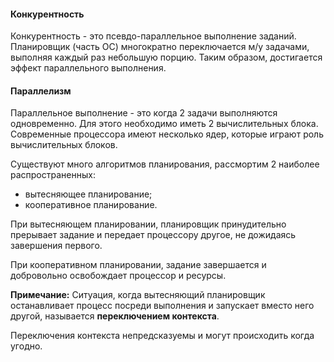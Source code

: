 #### Конкурентность

Конкурентность - это псевдо-параллельное выполнение заданий.
Планировщик (часть ОС) многократно переключается м/у задачами, 
выполняя каждый раз небольшую порцию. Таким образом, достигается 
эффект параллельного выполнения.

#### Параллелизм

Параллельное выполнение - это когда 2 задачи выполняются одновременно.
Для этого необходимо иметь 2 вычислительных блока. Современные 
процессора имеют несколько ядер, которые играют роль вычислительных
блоков.

Существуют много алгоритмов планирования, рассмортим 2 наиболее распространенных:
- вытесняющее планирование;
- кооперативное планирование.

При вытесняющем планировании, планировщик принудительно прерывает задание и 
передает процессору другое, не дожидаясь завершения первого.

При кооперативном планировании, задание завершается и добровольно 
освобождает процессор и ресурсы.

**Примечание:**
Ситуация, когда вытесняющий планировщик останавливает процесс посреди 
выполнения и запускает вместо него другой, называется **переключением контекста**.

Переключения контекста непредсказуемы и могут происходить когда угодно.

